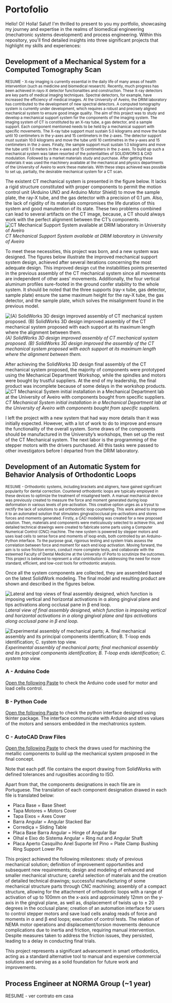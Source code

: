 # Portofolio

Hello! Oi! Holla! Salut! I'm thrilled to present to you my portfolio, showcasing my journey and expertise in the realms of biomedical engineering (mechatronic systems development) and process engineering. Within this repository, you'll find detailed insights into three significant projects that highlight my skills and experiences:

## Development of a Mechanical System for a Computed Tomography Scan

<sub> RESUME - X-ray imaging is currently essential in the daily life of many areas of health intervention (such as medicine and biomedical research). Recently, much progress has been achieved in rays-X detector functionalities and construction. These X-ray detectors are key parts of medical imaging techniques. Spectral detectors, for example, have increased the efficiency of medical images. At the University of Aveiro, the DRIM laboratory has contributed to the development of new spectral detectors. A computed tomography system is currently under development, which requires a robust and precisely aligned mechanical system to ensure good image quality. The aim of this project was to study and develop a mechanical support system for the components of the imaging system. The imaging system of CT is constituted by an X-ray tube, a gas detector, and a sample support. Each component mentioned needs to be held by a mechanical support with specific movements. The X-ray tube support must sustain 5.0 kilograms and move the tube until 10 centimeters in the y-axes and 15 centimeters in the z-axes. The detector support must sustain 10.0 kilograms and move the tube until 10 centimetres in the y-axes and 15 centimeters in the z-axes. Finally, the sample support must sustain 1.0 kilograms and move the tube until 1.0 meters in the x-axes and 15 centimeters in the z-axes. To build up such a mechanical system was taken resorted of the potentialities of SOLIDWORKS & CAD modulation. Followed by a market materials study and purchase. After getting these materials it was used the machinery available at the mechanical and physics departments of the University of Aveiro to work these materials. With these steps achieved was possible to set up, partially, the desirable mechanical system for a CT scan. </sub>

The existent CT mechanical system is presented in the figure below. It lacks a rigid structure constituted with proper components to permit the motion control unit (Arduino UNO and Arduino Motor Shield) to move the sample plate, the ray-X tube, and the gas detector with a precision of 0.1 μm. Also, the lack of rigidity of its materials compromises the life duration of this system and good manutention of its state. These two problems combined can lead to several artifacts on the CT image, because, a CT should always work with the perfect alignment between the CT’s components.
![CT Mechanical Support System available at DRIM laboratory in University of Aveiro](Sistema.png)
*CT Mechanical Support System available at DRIM laboratory in University of Aveiro*

 To meet these necessities, this project was born, and a new system was designed. The figures below illustrate the improved mechanical support system design, achieved after several iterations concerning the most adequate design. This improved design cut the instabilities points presented in the previous assembly of the CT mechanical system since all movements are independent of other axes' movements. Additionally, the four vertical aluminum profiles sure-footed in the ground confer stability to the whole system. It should be noted that the three supports (ray-x tube, gas detector, sample plate) ensure the same maximum height for the ray-X tube, the gas detector, and the sample plate, which solves the misalignment found in the previous model.
 
![(A) SolidWorks 3D design improved assembly of CT mechanical system proposed. (B) SolidWorks 3D design improved assembly of the CT mechanical system proposed with each support at its maximum length where the alignment between them.](sist_model.PNG)
*(A) SolidWorks 3D design improved assembly of CT mechanical system proposed. (B) SolidWorks 3D design improved the assembly of the CT mechanical system proposed with each support at its maximum length where the alignment between them.*

After achieving the SolidWorks 3D design final assembly of the CT mechanical system proposed, the majority of components were prototyped using the Mechanical Department Workshop, while the spindles and motors were bought by trustful suppliers. At the end of my leadership, the final product was incomplete because of some delays in the workshop products. 
![CT Mechanical System initial installation in a Mechanical Department lab at the University of Aveiro with components bought from specific suppliers.](Sist_CT.jpeg)
*CT Mechanical System initial installation in a Mechanical Department lab at the University of Aveiro with components bought from specific suppliers.*

I left the project with a new system that had way more details than it was initially expected. However, with a lot of work to do to improve and ensure the functionality of the overall system. 
Some draws of the components should be manufactured in the University’s workshops, then set up the rest of the CT Mechanical system. The next labor is the programming of the stepper motors with the drivers purchased. All this tasks were passed to other investigators before I departed from the DRIM laboratory.

## Development of an Automatic System for Behavior Analysis of Orthodontic Loops

<sup>RESUME - Orthodontic systems, including brackets and aligners, have gained significant popularity for dental correction. Countered orthodontic loops are typically employed in these devices to optimize the treatment of misaligned teeth. A manual mechanical device was previously created to measure the force and moment generated during loop deformation in various levels of pre-activation. This creative option urges as a tryout to rectify the lack of solutions to aid orthodontic loop countering. This work aimed to improve it to an automated solution that stimulates gingival/occlusal pre-activations and stores forces and moments generated. Firstly, a CAD modeling was created for a new proposed solution. Then, materials and components were meticulously selected to achieve this, and detailed technical drawings were created to fabricate some parts using a Computer Numerical Control (CNC) machine. The new system is powered by stepper motors and uses load cells to sense force and moments of loop ends, both controlled by an Arduino-Python interface. To the purpose goal, rigorous testing and system trials assess the correlation between force and moment for each end loop activation. Moving forward, the aim is to solve friction errors, conduct more complete tests, and collaborate with the esteemed Faculty of Dental Medicine at the University of Porto to scrutinize the outcomes. This project is believed to represent a vital contribution to addressing the need for more standard, efficient, and low-cost tools for orthodontic analysis.</sup>

Once all the system components are collected, they are assembled based on the latest SolidWork modeling. The final model and resulting product are shown and described in the figures below.

![Lateral and top views of final assembly designed, which function is imposing vertical and horizontal activations in α along gingival plane and tips activations along occlusal pane in β end loop.](sis_total_total.png)
*Lateral view of final assembly designed, which function is imposing vertical and horizontal activations in α along gingival plane and tips activations along occlusal pane in β end loop.*

![Experimental assembly of mechanical parts; A. final mechanical assembly and its principal components identification; B. T-loop ends identification; C. system top view.](sistema_robot.png)
*Experimental assembly of mechanical parts; final mechanical assembly and its principal components identification; B. T-loop ends identification; C. system top view.*

### A - Arduino Code
[Open the following Paste](./arduino_code.ino/) to check the Arduino code used for motor and load cells control.
### B - Python Code
[Open the following Paste](./python_code.py/) to check the python interface designed using tkinter package. The interface communicate with Arduino and stires values of the motors and sensors embedded in the mechatronics system.


### C - AutoCAD Draw Files
[Open the following Paste](./2D%20Technical%20Draws/) to check the draws used for machining the metallic components to build up the mechanical system proposed in the final concept.

Note that each pdf. file contains the export drawing from SolidWorks with defined tolerances and rugosities according to ISO.

Apart from that, the components designations in each file are in Portuguese. The translation of each component designation drawed in each file is translated below:
- Placa Base = Base Sheet
- Tapa Motores = Motors Cover
- Tapa Eixos = Axes Cover
- Barra Angular = Angular Stacked Bar
- Corrediça = Sliding Table
- Placa Base Barra Angular = Hinge of Angular Bar
- Olhal e Eixo do Sistema Angular = Ring nut and Angular Shaft
- Placa Aperto Casquilho Anel Suporte Inf Pino = Plate Clamp Bushing Ring Support Lower Pin

This project achieved the following milestones: study of previous mechanical solution; definition of improvement opportunities and subsequent new requirements; design and modeling of enhanced and smaller mechanical structure; careful selection of materials and the creation of detailed technical drawings; successful manufacturing of some mechanical structure parts through CNC machining; assembly of a compact structure, allowing for the attachment of orthodontic loops with a range of activation of up to 100mm on the x-axis and approximately 12mm on the y-axis in the gingival plane, as well as, displacement of twists up to ± 20 degrees in the occlusal plane; creation of an automation interface for users to control stepper motors and save load cells analog reads of force and moments in α and β end loops; execution of control tests. The relation of NEMA motor operations and displacement/torsion movements denounce complications due to inertia and friction, requiring manual intervention. Despite measures taken to address the friction issues, they persisted, leading to a delay in conducting final trials.

This project represents a significant advancement in smart orthodontics, acting as a standard alternative tool to manual and expensive commercial solutions and serving as a solid foundation for future work and improvements.


## Process Engineer at NORMA Group (~1 year)

RESUME - ver contrato em casa
